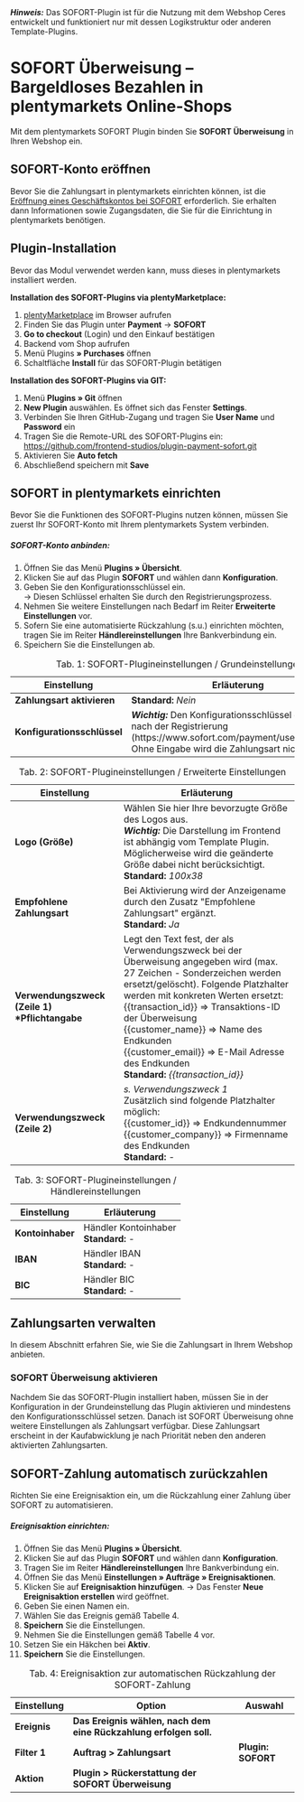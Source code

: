 <div class="alert alert-warning" role="alert">
   <strong><i>Hinweis:</strong></i> Das SOFORT-Plugin ist für die Nutzung mit dem Webshop Ceres entwickelt und funktioniert nur mit dessen Logikstruktur oder anderen Template-Plugins. 
</div>

# SOFORT Überweisung – Bargeldloses Bezahlen in plentymarkets Online-Shops

Mit dem plentymarkets SOFORT Plugin binden Sie **SOFORT Überweisung** in Ihren Webshop ein.

## SOFORT-Konto eröffnen

Bevor Sie die Zahlungsart in plentymarkets einrichten können, ist die [Eröffnung eines Geschäftskontos bei SOFORT](https://www.sofort.com/payment/users/register) erforderlich. Sie erhalten dann Informationen sowie Zugangsdaten, die Sie für die Einrichtung in plentymarkets benötigen.

## Plugin-Installation

Bevor das Modul verwendet werden kann, muss dieses in plentymarkets installiert werden.

**Installation des SOFORT-Plugins via plentyMarketplace:**

1. [plentyMarketplace](https://marketplace.plentymarkets.com/) im Browser aufrufen
2. Finden Sie das Plugin unter **Payment** → **SOFORT**
3. **Go to checkout** (Login) und den Einkauf bestätigen
4. Backend vom Shop aufrufen
5. Menü Plugins **» Purchases** öffnen
6. Schaltfläche **Install** für das SOFORT-Plugin betätigen

**Installation des SOFORT-Plugins via GIT:**

1. Menü **Plugins » Git** öffnen
2. **New Plugin** auswählen. Es öffnet sich das Fenster **Settings**.
3. Verbinden Sie Ihren GitHub-Zugang und tragen Sie **User Name** und **Password** ein
4.	Tragen Sie die Remote-URL des SOFORT-Plugins ein: <https://github.com/frontend-studios/plugin-payment-sofort.git>
5.	Aktivieren Sie **Auto fetch**
6.	Abschließend speichern mit **Save**

## SOFORT in plentymarkets einrichten

Bevor Sie die Funktionen des SOFORT-Plugins nutzen können, müssen Sie zuerst Ihr SOFORT-Konto mit Ihrem plentymarkets System verbinden.

##### SOFORT-Konto anbinden:
  
1. Öffnen Sie das Menü **Plugins » Übersicht**.
2. Klicken Sie auf das Plugin **SOFORT** und wählen dann **Konfiguration**.
3. Geben Sie den Konfigurationsschlüssel ein.  
	→ Diesen Schlüssel erhalten Sie durch den Registrierungsprozess.
4. Nehmen Sie weitere Einstellungen nach Bedarf im Reiter **Erweiterte Einstellungen** vor.
5. Sofern Sie eine automatisierte Rückzahlung (s.u.) einrichten möchten, tragen Sie im Reiter **Händlereinstellungen** Ihre Bankverbindung ein.
6. Speichern Sie die Einstellungen ab.

<table>
  <caption>Tab. 1: SOFORT-Plugineinstellungen / Grundeinstellungen</caption>
  <thead>
    <th>
      Einstellung
    </th>
    <th>
      Erläuterung
    </th>
  </thead>
  <tbody>
    <tr>
      <td>
        <b>Zahlungsart aktivieren</b>
      </td>
      <td><b>Standard:</b> <i>Nein</i>
      </td>
    </tr>
    <tr>
      <td>
        <b>Konfigurationsschlüssel</b>
      </td>
      <td><strong><i>Wichtig:</i></strong> Den Konfigurationsschlüssel erhalten Sie nach der Registrierung (https://www.sofort.com/payment/users/register). <br />Ohne Eingabe wird die Zahlungsart nicht aktiviert.
      </td>
    </tr>
  </tbody>
</table>

<table>
  <caption>Tab. 2: SOFORT-Plugineinstellungen / Erweiterte Einstellungen</caption>
  <thead>
    <th>
      Einstellung
    </th>
    <th>
      Erläuterung
    </th>
  </thead>
  <tbody>
    <tr>
      <td>
        <b>Logo (Größe)</b>
      </td>
      <td>
        Wählen Sie hier Ihre bevorzugte Größe des Logos aus. <strong><i><br />Wichtig: </i></strong>Die Darstellung im Frontend ist abhängig vom Template Plugin. Möglicherweise wird die geänderte Größe dabei nicht berücksichtigt.
        <br /><b>Standard:</b> <i>100x38</i>
      </td>
    </tr>
    <tr>
      <td>
        <b>Empfohlene Zahlungsart</b>
      </td>
      <td>
        Bei Aktivierung wird der Anzeigename durch den Zusatz "Empfohlene Zahlungsart" ergänzt.
        <br /><b>Standard:</b> <i>Ja</i>
      </td>
    </tr>
    <tr>
      <td>
        <b>Verwendungszweck (Zeile 1) *Pflichtangabe</b>
      </td>
      <td>
        Legt den Text fest, der als Verwendungszweck bei der Überweisung angegeben wird (max. 27 Zeichen - Sonderzeichen werden ersetzt/gelöscht). Folgende Platzhalter werden mit konkreten Werten ersetzt:<br />
        {{transaction_id}} => Transaktions-ID der Überweisung<br />
        {{customer_name}} => Name des Endkunden<br />
        {{customer_email}} => E-Mail Adresse des Endkunden<br />
        <b>Standard:</b> <i>{{transaction_id}}</i>
      </td>
    </tr>
    <tr>
      <td>
        <b>Verwendungszweck (Zeile 2)</b>
      </td>
      <td>
        <i>s. Verwendungszweck 1</i><br />
        Zusätzlich sind folgende Platzhalter möglich:<br />
        {{customer_id}} => Endkundennummer<br />
        {{customer_company}} => Firmenname des Endkunden<br />
        <b>Standard:</b> <i>-</i>
      </td>
    </tr>
  </tbody>
</table>

<table>
  <caption>Tab. 3: SOFORT-Plugineinstellungen / Händlereinstellungen</caption>
  <thead>
    <th>
      Einstellung
    </th>
    <th>
      Erläuterung
    </th>
  </thead>
  <tbody>
    <tr>
      <td>
        <b>Kontoinhaber</b>
      </td>
      <td>
        Händler Kontoinhaber
        <br /><b>Standard:</b> -
      </td>
    </tr>
    <tr>
      <td>
        <b>IBAN</b>
      </td>
      <td>
        Händler IBAN	
        <br /><b>Standard:</b> -
      </td>
    </tr>
    <tr>
      <td>
        <b>BIC</b>
      </td>
      <td>
        Händler BIC
        <br /><b>Standard:</b> -
      </td>
    </tr>
  </tbody>
</table>

## Zahlungsarten verwalten

In diesem Abschnitt erfahren Sie, wie Sie die Zahlungsart in Ihrem Webshop anbieten.

### SOFORT Überweisung aktivieren

Nachdem Sie das SOFORT-Plugin installiert haben, müssen Sie in der Konfiguration in der Grundeinstellung das Plugin aktivieren und mindestens den Konfigurationsschlüssel setzen.
Danach ist SOFORT Überweisung ohne weitere Einstellungen als Zahlungsart verfügbar. Diese Zahlungsart erscheint in der Kaufabwicklung je nach Priorität neben den anderen aktivierten Zahlungsarten.

## SOFORT-Zahlung automatisch zurückzahlen

Richten Sie eine Ereignisaktion ein, um die Rückzahlung einer Zahlung über SOFORT zu automatisieren.

##### Ereignisaktion einrichten:

1. Öffnen Sie das Menü **Plugins » Übersicht**.
2. Klicken Sie auf das Plugin **SOFORT** und wählen dann **Konfiguration**.
3. Tragen Sie im Reiter **Händlereinstellungen** Ihre Bankverbindung ein.
4. Öffnen Sie das Menü **Einstellungen » Aufträge » Ereignisaktionen**.
5. Klicken Sie auf **Ereignisaktion hinzufügen**.
→ Das Fenster **Neue Ereignisaktion erstellen** wird geöffnet.
6. Geben Sie einen Namen ein.
7. Wählen Sie das Ereignis gemäß Tabelle 4.
8. **Speichern** Sie die Einstellungen.
9. Nehmen Sie die Einstellungen gemäß Tabelle 4 vor.
10. Setzen Sie ein Häkchen bei **Aktiv**.
11. **Speichern** Sie die Einstellungen.

<table>
  <thead>
    <th>
      Einstellung
    </th>
    <th>
      Option
    </th>
    <th>
      Auswahl
    </th>
  </thead>
  <tbody>
    <tr>
      <td><strong>Ereignis</strong></td>
      <td><strong>Das Ereignis wählen, nach dem eine Rückzahlung erfolgen soll.</strong></td>
      <td></td>
    </tr>
    <tr>
      <td><strong>Filter 1</strong></td>
      <td><strong>Auftrag > Zahlungsart</strong></td>
      <td><strong>Plugin: SOFORT</strong></td>
    </tr>
    <tr>
      <td><strong>Aktion</strong></td>
      <td><strong>Plugin > Rückerstattung der SOFORT Überweisung</strong></td>
      <td>&nbsp;</td>
    </tr>
  </tbody>
  <caption>
    Tab. 4: Ereignisaktion zur automatischen Rückzahlung der SOFORT-Zahlung
  </caption>
</table>